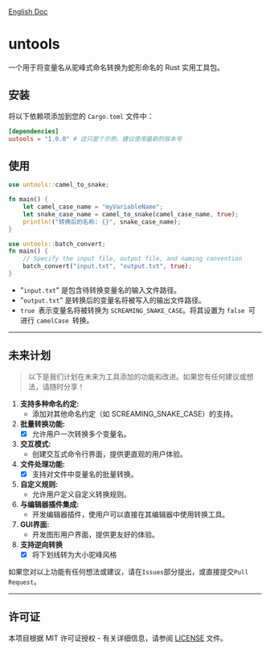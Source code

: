 
[English Doc](https://github.com/08820048/untools/blob/master/README.md)
# untools

一个用于将变量名从驼峰式命名转换为蛇形命名的 Rust 实用工具包。

## 安装

将以下依赖项添加到您的 `Cargo.toml` 文件中：

```toml
[dependencies]
uutools = "1.0.0" # 这只是个示例，建议使用最新的版本号
```

## 使用

```rust
use untools::camel_to_snake;

fn main() {
    let camel_case_name = "myVariableName";
    let snake_case_name = camel_to_snake(camel_case_name, true);
    println!("转换后的名称: {}", snake_case_name);
}
```

```rust
use untools::batch_convert;
fn main() {
    // Specify the input file, output file, and naming convention
    batch_convert("input.txt", "output.txt", true);
}
```

- "`input.txt`" 是包含待转换变量名的输入文件路径。
- "`output.txt`" 是转换后的变量名将被写入的输出文件路径。
- `true `表示变量名将被转换为 `SCREAMING_SNAKE_CASE`。将其设置为 `false `可进行 `camelCase `转换。

------------------

## 未来计划

> 以下是我们计划在未来为工具添加的功能和改进。如果您有任何建议或想法，请随时分享！

1. **支持多种命名约定:**
   - 添加对其他命名约定（如 SCREAMING_SNAKE_CASE）的支持。
2. **批量转换功能:**
   - [x] 允许用户一次转换多个变量名。
3. **交互模式:**
   - 创建交互式命令行界面，提供更直观的用户体验。
4. **文件处理功能:**
   - [x] 支持对文件中变量名的批量转换。
5. **自定义规则:**
   - 允许用户定义自定义转换规则。
6. **与编辑器插件集成:**
   - 开发编辑器插件，使用户可以直接在其编辑器中使用转换工具。
7. **GUI界面:**
   - 开发图形用户界面，提供更友好的体验。
8. **支持逆向转换**
   - [x] 将下划线转为大小驼峰风格

如果您对以上功能有任何想法或建议，请在`Issues`部分提出，或直接提交`Pull Request`。

----

## 许可证

本项目根据 MIT 许可证授权 - 有关详细信息，请参阅 [LICENSE](https://opensource.org/license/MIT) 文件。


